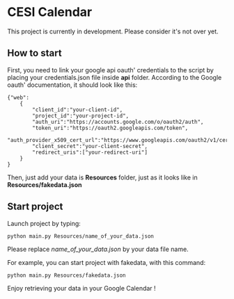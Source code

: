 # CESI Calendar

This project is currently in development. Please consider it's not over yet.

## How to start

First, you need to link your google api oauth' credentials to the script by placing your credentials.json file inside 
**api** folder. According to the Google oauth' documentation, it should look like this:
```
{"web": 
    {
        "client_id":"your-client-id",
        "project_id":"your-project-id",
        "auth_uri":"https://accounts.google.com/o/oauth2/auth",
        "token_uri":"https://oauth2.googleapis.com/token",
        "auth_provider_x509_cert_url":"https://www.googleapis.com/oauth2/v1/certs",
        "client_secret":"your-client-secret",
        "redirect_uris":["your-redirect-uri"]
    }
}
```
Then, just add your data is **Resources** folder, just as it looks like in **Resources/fakedata.json**

## Start project
Launch project by typing:
```
python main.py Resources/name_of_your_data.json
```
Please replace *name_of_your_data.json* by your data file name.

For example, you can start project with fakedata, with this command:
```
python main.py Resources/fakedata.json
```

<footer>
Enjoy retrieving your data in your Google Calendar !
</footer>